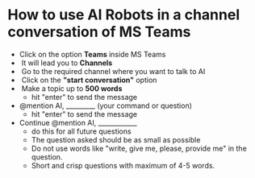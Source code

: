 # **How to use AI Robots in a channel conversation of MS Teams**

- Click on the option **Teams** inside MS Teams
-  It will lead you to **Channels**
-  Go to the required channel where you want to talk to AI
-  Click on the **"start conversation"** option
-  Make a topic up to **500 words**
   - hit "enter" to send the message
- @mention AI, _________ (your command or question)
   - hit "enter" to send the message
- Continue @mention AI, ____________
   - do this for all future questions
   - The question asked should be as small as possible
   - Do not use words like "write, give me, please, provide me" in the question.
   - Short and crisp questions with maximum of 4-5 words.
